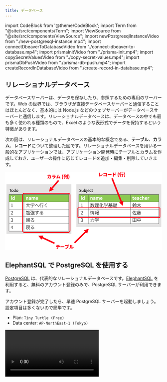 ```yaml
---
title: データベース
---
```


import CodeBlock from '@theme/CodeBlock';
import Term from "@site/src/components/Term";
import ViewSource from "@site/src/components/ViewSource";
import newPostgresqlInstanceVideo from "./new-postgresql-instance.mp4";
import connectDbeaverToDatabaseVideo from "./connect-dbeaver-to-database.mp4";
import prismaInitVideo from "./prisma-init.mp4";
import copySecretValuesVideo from "./copy-secret-values.mp4";
import prismaDbPushVideo from "./prisma-db-push.mp4";
import createRecordInDatabaseVideo from "./create-record-in-database.mp4";

## リレーショナルデータベース

データベースサーバーは、データを保存したり、参照するための専用のサーバーです。Web の世界では、ブラウザが直接データベースサーバーと通信することはほとんどなく、基本的には Node.js などのウェブサーバーがデータベースサーバーと通信します。リレーショナルデータベースは、データベースの中でも最も多く使われる種類のもので、Excel のような表形式でデータを保持するという特徴があります。

次の図は、リレーショナルデータベースの基本的な概念である、**テーブル**、**カラム**、**レコード**について整理した図です。リレーショナルデータベースを用いる一般的なアプリケーションでは、アプリケーション開発時にテーブルとカラムを作成しておき、ユーザーの操作に応じてレコードを追加・編集・削除していきます。

![リレーショナルデータベース](./relational-database-concept.png)

## ElephantSQL で PostgreSQL を使用する

[PostgreSQL](https://www.postgresql.org) は、代表的なリレーショナルデータベースです。[ElephantSQL](https://www.elephantsql.com) を利用すると、無料のアカウント登録のみで、PostgreSQL サーバーが利用できます。

アカウント登録が完了したら、早速 PostgreSQL サーバーを起動しましょう。設定項目は多くないので簡単です。

- Plan: `Tiny Turtle (Free)`
- Data center: `AP-NorthEast-1 (Tokyo)`

<video src={newPostgresqlInstanceVideo} controls />

## DBeaver で PostgreSQL サーバーに接続する

[DBeaver](https://dbeaver.io) は、無料で公開されている非常に高機能なデータベースクライアントです。ElephantSQL で表示できる認証情報を利用して、データベースに接続できることを確認しましょう。

<video src={connectDbeaverToDatabaseVideo} controls />

この時点ではまだテーブルが作成されていないため、実際にデータを操作することはできません。DBeaver 上で作成することもできますが、今回は Prisma を使用して作成することにします。

## Prisma でテーブル構造を作成する

[Prisma](https://www.prisma.io) は、Node.js から主にリレーショナルデータベースを使用するためのライブラリです。Prisma を便利に使用するための拡張機能が VSCode 向けに用意されているので、先にダウンロードしておきましょう。

![Prisma 拡張機能のインストール](./install-prisma-extension.png)

新しいフォルダを VSCode で開き、`npm init` コマンドを使用して `package.json` ファイルを作成した後、

```shell
npx prisma init
```

コマンドを実行します。パッケージを実行しても良いか尋ねられる場合は、`y` を入力して許可しましょう。

<video src={prismaInitVideo} controls muted autoPlay loop />

:::tip <Term type="npxCommand">`npx` コマンド</Term>

<p><Term type="npxCommand"><code>npx</code> コマンド</Term>は、npm のパッケージを、プログラムからではなく直接実行するためのコマンドです。npm には <code>prisma</code> パッケージのように、直接実行専用のパッケージも存在します。</p>
:::

続いて、ElephantSQL からデータベースへの接続情報を `.env` ファイルにコピーします。これにより、Prisma は ElephantSQL 上の PostgreSQL サーバーと接続できるようになります。

<video src={copySecretValuesVideo} controls muted autoPlay loop />

`prisma/schema.prisma` ファイルを、次のように編集します。`schema.prisma` ファイルは、**データベースのテーブルとカラムの構造を定義するためのファイル**です。

```javascript
// This is your Prisma schema file,
// learn more about it in the docs: https://pris.ly/d/prisma-schema

generator client {
  provider = "prisma-client-js"
}

datasource db {
  provider = "postgresql"
  url      = env("DATABASE_URL")
}

model Todo {
  id   Int    @id @default(autoincrement())
  name String
}
```

完了したら、

```shell
npx prisma db push
```

コマンドを実行しましょう。すると、データベースに `schema.prisma` に書かれた通りのテーブルとカラムが作成されるので、DBeaver で確認してみてください。接続を一旦切断し、再接続する必要があります。また、このとき、後述する `@prisma/client` パッケージが自動的にインストールされます。

<video src={prismaDbPushVideo} controls />

## DBeaver で Prisma が作成したテーブルにレコードを追加する

Prisma が作成したテーブルに、DBeaver を用いてレコードを追加しましょう。

<video src={createRecordInDatabaseVideo} controls />

## 非同期処理

Prisma を用いてデータベースの操作を行う場合には、非同期処理の概念を理解しておく必要があります。

非同期処理を使うと、メインスレッドを停止させずに時間のかかる処理（ファイルの読み書きやネットワーク通信など）を行うことができます。下のコードにおいて `sample.txt` を読み込む 3 つの関数 `sync`、`callback`、`asyncAwait` の挙動を比較してみましょう。なお、`sample.txt` には `これはサンプルです。` と記述されているものとします。

```javascript
const fs = require("fs");
const fsPromises = require("fs/promises");

function sync() {
  const buffer = fs.readFileSync("sample.txt");
  console.log(buffer.toString());
}

function callback() {
  fs.readFile("sample.txt", (error, buffer) => {
    console.log(buffer.toString());
  });
}

async function asyncAwait() {
  const buffer = await fsPromises.readFile("sample.txt");
  console.log(buffer.toString());
}

console.log("Before sync()");
sync();
console.log("After sync()");

console.log("Before callback()");
callback();
console.log("After callback()");

console.log("Before asyncAwait()");
asyncAwait();
console.log("After asyncAwait()");
```

<ViewSource url={import.meta.url} path="_samples/async-operations" />

このプログラムの結果は、次のようになります。

```plain
Before sync()
これはサンプルです。
After sync()
Before callback()
After callback()
Before asyncAwait()
After asyncAwait()
これはサンプルです。
これはサンプルです。
```

同期的な関数 `sync` では後続の `console.log("After sync()");` がファイルの中身が表示された後に実行されているのに対し、その他の 2 つでは後回しになっています。これは、この 2 つはファイルの読み込みを非同期処理で行っているからです。

`fs.readFile` を用いる方法では、第 2 引数にコールバック関数を登録します。この関数はファイルの読み込みが完了したタイミングで実行されます。関数が呼び出されるまでの間は他の処理が割り込むことができます。

`fs/promises` は `fs` と同じく Node.js の標準モジュールですが、`await` キーワードを用いて非同期処理を記述できるようになっています。`await` キーワードにより非同期処理の完了を待っている間はほかの処理が割り込めます。なお、 **`await` キーワードは `async` キーワードを付けた関数内でしか使えません**。

![非同期処理](./async-await.png)

:::tip (発展) Promise
`async` キーワードのついた関数は、戻り値として [`Promise` クラス](https://developer.mozilla.org/ja/docs/Web/JavaScript/Reference/Global_Objects/Promise)のインスタンスを返却するようになります。この Promise クラスを用いることにより、コールバック型の非同期関数を `await` を用いることができる形に変換できます。

```javascript
const fs = require("fs");

// fsPromises.readFile を自分で実装する
function myReadFileAsync(fileName) {
  return new Promise((resolve, reject) => {
    fs.readFile(fileName, (error, buffer) => {
      if (error) {
        reject(error);
      } else {
        resolve(buffer);
      }
    });
  });
}

async function myAsyncAwait() {
  const buffer = await myReadFileAsync("sample.txt");
  console.log(buffer.toString());
}

console.log("Before myAsyncAwait()");
myAsyncAwait();
console.log("After myAsyncAwait()");
```

:::

## Prisma でデータベースのデータを読み書きする

Node.js から Prisma を利用してデータベースのデータを操作するためには、[`PrismaClient` クラス](https://www.prisma.io/docs/reference/api-reference/prisma-client-reference#prismaclient)を用います。データの取得には、次の 3 つのメソッドが利用できます。

- [`PrismaClient#[テーブル名].findMany` メソッド](https://www.prisma.io/docs/reference/api-reference/prisma-client-reference#findmany): 条件を満たすレコードを全て取得
- [`PrismaClient#[テーブル名].findFirst` メソッド](https://www.prisma.io/docs/reference/api-reference/prisma-client-reference#findfirst): 条件を満たす最初のレコードを取得
- [`PrismaClient#[テーブル名].findUnique` メソッド](https://www.prisma.io/docs/reference/api-reference/prisma-client-reference#findunique): レコードを一意に識別できる条件を使用してレコードを 1 つだけ取得

`findMany` メソッドの戻り値を、デバッガを用いて確認してみましょう。

```javascript
const { PrismaClient } = require("@prisma/client");
const client = new PrismaClient();

async function main() {
  const todos = await client.todo.findMany();
  debugger;
}
main();
```

![findMany の戻り値](./find-many-result.png)

また、[`PrismaClient#[テーブル名].create` メソッド](https://www.prisma.io/docs/reference/api-reference/prisma-client-reference#create)を用いることで、テーブルにレコードを作成することができます。

```javascript
const { PrismaClient } = require("@prisma/client");
const client = new PrismaClient();

async function main() {
  const todos = await client.todo.create({ data: { name: "買い物をする" } });
  debugger;
}
main();
```

![create の戻り値](./create-result.png)

## 課題

[前頁](../07-get-post/index.md)で作成した掲示板システムのアプリケーションのデータが、データベース上に保存できるようにしてみましょう。

<ViewSource url={import.meta.url} path="_samples/forum" noCodeSandbox />
